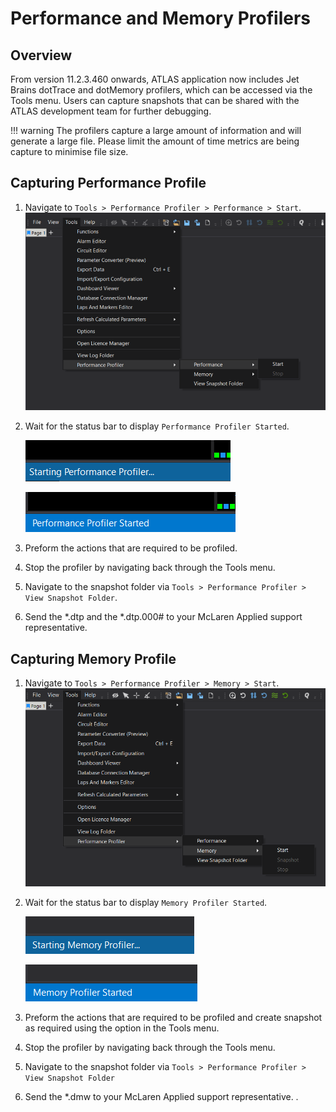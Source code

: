 # Performance and Memory Profilers

## Overview

From version 11.2.3.460 onwards, ATLAS application now includes Jet Brains dotTrace and dotMemory profilers, which can 
be accessed via the Tools menu. 
Users can capture snapshots that can be shared with the ATLAS development team for further debugging.

!!! warning
    The profilers capture a large amount of information and will generate a large file. Please limit the amount of time 
    metrics are being capture to minimise file size.

## Capturing Performance Profile
1. Navigate to `Tools > Performance Profiler > Performance > Start`.
    ![PerformanceToolsMenu.png](assets%2Fprofiling%2FPerformanceToolsMenu.png)
2. Wait for the status bar to display `Performance Profiler Started`.

    ![StartingPerformance.png](assets%2Fprofiling%2FStartingPerformance.png)

    ![StartedPerformance.png](assets%2Fprofiling%2FStartedPerformance.png)

3. Preform the actions that are required to be profiled.
4. Stop the profiler by navigating back through the Tools menu. 
5. Navigate to the snapshot folder via `Tools > Performance Profiler > View Snapshot Folder`.
6. Send the *.dtp and the *.dtp.000# to your McLaren Applied support representative. 

## Capturing Memory Profile
1. Navigate to `Tools > Performance Profiler > Memory > Start`.
    ![MemoryToolsMenu.png](assets%2Fprofiling%2FMemoryToolsMenu.png)
2. Wait for the status bar to display `Memory Profiler Started`.

    ![StartingMemory.png](assets%2Fprofiling%2FStartingMemory.png)

    ![StartedMemory.png](assets%2Fprofiling%2FStartedMemory.png)

3. Preform the actions that are required to be profiled and create snapshot as required using the option in the Tools menu. 
4. Stop the profiler by navigating back through the Tools menu. 
5. Navigate to the snapshot folder via `Tools > Performance Profiler > View Snapshot Folder`
6. Send the *.dmw to your McLaren Applied support representative. .